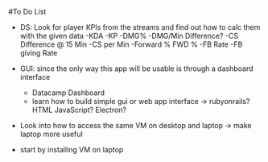 #To Do List
* DS: Look for player KPIs from the streams and find out how to calc them with the given data
	-KDA
	-KP
	-DMG%
	-DMG/Min Difference?
	-CS Difference @ 15 Min
	-CS per Min
	-Forward % FWD %
	-FB Rate
	-FB giving Rate

* GUI: since the only way this app will be usable is through a dashboard interface
	- Datacamp Dashboard
	- learn how to build simple gui or web app interface -> rubyonrails? HTML JavaScript? Electron?






* Look into how to access the same VM on desktop and laptop -> make laptop more useful
* start by installing VM on laptop